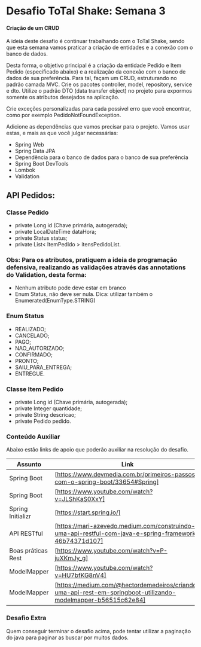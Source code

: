 # Desafio ToTal Shake: Semana 3

#### Criação de um CRUD

A ideia deste desafio é continuar trabalhando com o ToTal Shake, sendo que esta semana vamos praticar a criação de entidades e a conexão com o banco de dados.

Desta forma, o objetivo principal é a criação da entidade Pedido e Item Pedido (especificado abaixo) e a realização da conexão com o banco de dados de sua preferência. Para tal, façam um CRUD, estruturando no padrão camada MVC. Crie os pacotes controller, model, repository, service e dto. Utilize o padrão DTO (data transfer object) no projeto para expormos somente os atributos desejados na aplicação.

Crie exceções personalizadas para cada possivel erro que você encontrar, como por exemplo PedidoNotFoundException.

Adicione as dependências que vamos precisar para o projeto. Vamos usar estas, e mais as que você julgar necessárias: 

- Spring Web
- Spring Data JPA
- Dependência para o banco de dados para o banco de sua preferência
- Spring Boot DevTools
- Lombok
- Validation

## API Pedidos:

### Classe Pedido
- private Long id (Chave primária, autogerada);
- private LocalDateTime dataHora;
- private Status status;
- private List< ItemPedido > itensPedidoList.

 ### Obs: Para os atributos, pratiquem a ideia de programação defensiva, realizando as validações através das annotations do Validation, desta forma:
- Nenhum atributo pode deve estar em branco
- Enum Status, não deve ser nula. Dica: utilizar também o Enumerated(EnumType.STRING)

### Enum Status
- REALIZADO;
- CANCELADO;
- PAGO;
- NAO_AUTORIZADO;
- CONFIRMADO;
- PRONTO;
- SAIU_PARA_ENTREGA;
- ENTREGUE.

### Classe Item Pedido
- private Long id (Chave primária, autogerada);
- private Integer quantidade;
- private String descricao;
- private Pedido pedido.


### Conteúdo Auxiliar
Abaixo estão links de apoio que poderão auxiliar na resolução do desafio.

| Assunto | Link |
| ------ | ------ |
| Spring Boot | [https://www.devmedia.com.br/primeiros-passos-com-o-spring-boot/33654#Spring] |
| Spring Boot | [https://www.youtube.com/watch?v=JLShKaS0XxY] |
| Spring Initializr | [https://start.spring.io/] |
| API RESTful | [https://mari-azevedo.medium.com/construindo-uma-api-restful-com-java-e-spring-framework-46b74371d107] |
| Boas práticas Rest | [https://www.youtube.com/watch?v=P-juXKmJy_g] |
| ModelMapper | [https://www.youtube.com/watch?v=HU7bfKG8nV4] |
| ModelMapper| [https://medium.com/@hectordemedeiros/criando-uma-api-rest-em-springboot-utilizando-modelmapper-b56515c62e84] |

### Desafio Extra
Quem conseguir terminar o desafio acima, pode tentar utilizar a paginação do java para paginar as buscar por muitos dados.
